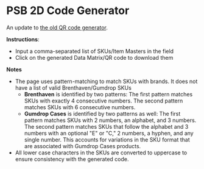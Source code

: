 # PSB 2D Code Generator
An update to [the old QR code generator](https://onotype.github.io/psb-qrgen/).

**Instructions**:

- Input a comma-separated list of SKUs/Item Masters in the field
- Click on the generated Data Matrix/QR code to download them

**Notes**
- The page uses pattern-matching to match SKUs with brands. It does not have a list of valid Brenthaven/Gumdrop SKUs
  - **Brenthaven** is identified by two patterns: The first pattern matches SKUs with exactly 4 consecutive numbers. The second pattern matches SKUs with 6 consecutive numbers.
  - **Gumdrop Cases** is identified by two patterns as well: The first pattern matches SKUs with 2 numbers, an alphabet, and 3 numbers. The second pattern matches SKUs that follow the alphabet and 3 numbers with an optional "E" or "C," 2 numbers, a hyphen, and any single number. This accounts for variations in the SKU format that are associated with Gumdrop Cases products.
- All lower case characters in the SKUs are converted to uppercase to ensure consistency with the generated code.
